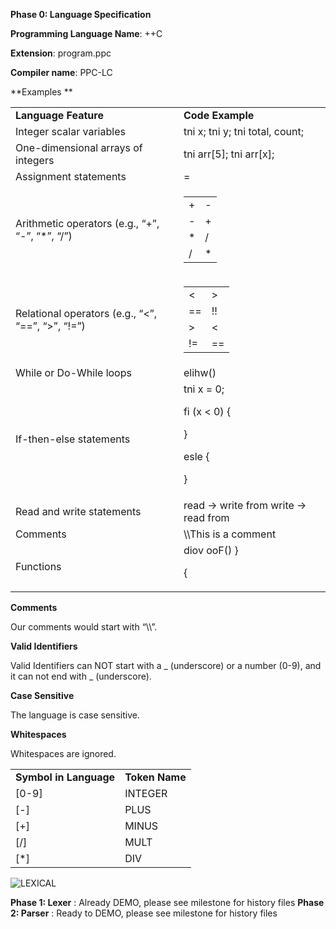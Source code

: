 **Phase 0: Language Specification**

**Programming Language Name**: ++C

**Extension**: program.ppc

**Compiler name**:  PPC-LC

**Examples **


<table>
  <tr>
   <td><strong>Language Feature</strong>
   </td>
   <td><strong>Code Example</strong>
   </td>
  </tr>
  <tr>
   <td>Integer scalar variables
   </td>
   <td>tni x; tni y; tni total, count;
   </td>
  </tr>
  <tr>
   <td>One-dimensional arrays of integers
   </td>
   <td>tni arr[5]; tni arr[x];
   </td>
  </tr>
  <tr>
   <td>Assignment statements
   </td>
   <td>=
   </td>
  </tr>
  <tr>
   <td>Arithmetic operators (e.g., “+”, “-”, “*”, “/”)
   </td>
   <td>

<table>
  <tr>
   <td>+
   </td>
   <td>-
   </td>
  </tr>
  <tr>
   <td>-
   </td>
   <td>+
   </td>
  </tr>
  <tr>
   <td>*
   </td>
   <td>/
   </td>
  </tr>
  <tr>
   <td>/
   </td>
   <td>*
   </td>
  </tr>
</table>


   </td>
  </tr>
  <tr>
   <td>Relational operators (e.g., “&lt;”, “==”, “>”, “!=”)
    </td>
   <td>
    <table>
  <tr>
   <td><
   </td>
   <td>>
   </td>
  </tr>
  <tr>
   <td>==
   </td>
   <td>!!
   </td>
  </tr>
  <tr>
   <td>>
   </td>
   <td><
   </td>
  </tr>
  <tr>
   <td>!=
   </td>
   <td>==
   </td>
  </tr>
</table>
   </td>
   <td>
   </td>
  </tr>
  <tr>
   <td>While or Do-While loops

   </td>
   <td>elihw() 

   </td>
  </tr>
  <tr>
   <td>If-then-else statements

   </td>
   <td>tni x = 0;
 
fi (x < 0) {

} 

esle {

} 


   </td>
  </tr>
  <tr>
   <td>Read and write statements 
   </td>
   <td>
read -> write from
write -> read from 

   </td>
   <td>
   </td>
  </tr>
  <tr>
   <td>Comments

   </td>
   <td>\\This is a comment

   </td>
  </tr>
  <tr>
   <td>Functions

   </td>
   <td>diov ooF() }

{


   </td>
  </tr>
</table>


**Comments**

Our comments would start with “\\\”.

**Valid Identifiers**

Valid Identifiers can NOT start with a _ (underscore) or a number (0-9), and it can not end with _ (underscore).


**Case Sensitive**

The language is case sensitive.

**Whitespaces**

Whitespaces are ignored. 


<table>
  <tr>
   <td><strong>Symbol in Language</strong>
   </td>
   <td><strong>Token Name</strong>
   </td>
  </tr>
  <tr>
   <td>[0-9]
   </td>
   <td>INTEGER
   </td>
  </tr>
  <tr>
   <td>[-]
   </td>
   <td>PLUS
   </td>
  </tr>
  <tr>
   <td>[+]
   </td>
   <td>MINUS
   </td>
  </tr>  
  <tr>
   <td>[/]
   </td>
   <td>MULT
   </td>
  </tr>  
  <tr>
   <td>[*]	
   </td>
   <td>DIV
   </td>
  </tr>  					               
</table>						         

![LEXICAL](https://github.com/iwu021/CS152CompilerProject/blob/main/inverted%20color%20list.png)

**Phase 1: Lexer** : Already DEMO, please see milestone for history files
**Phase 2: Parser** : Ready to DEMO, please see milestone for history files

